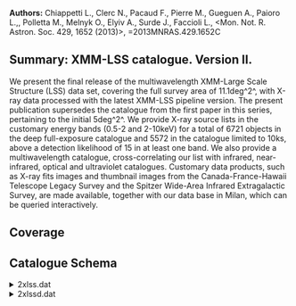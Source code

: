 **Authors:** Chiappetti L., Clerc N., Pacaud F., Pierre M., Gueguen A., Paioro L.,, Polletta M., Melnyk O., Elyiv A., Surde J., Faccioli L., <Mon. Not. R. Astron. Soc. 429, 1652 (2013)>, =2013MNRAS.429.1652C

## Summary: XMM-LSS catalogue. Version II. 

We present the final release of the multiwavelength XMM-Large Scale Structure (LSS) data set, covering the full survey area of 11.1deg^2^, with X-ray data processed with the latest XMM-LSS pipeline version. The present publication supersedes the catalogue from the first paper in this series, pertaining to the initial 5deg^2^. We provide X-ray source lists in the customary energy bands (0.5-2 and 2-10keV) for a total of 6721 objects in the deep full-exposure catalogue and 5572 in the catalogue limited to 10ks, above a detection likelihood of 15 in at least one band. We also provide a multiwavelength catalogue, cross-correlating our list with infrared, near-infrared, optical and ultraviolet catalogues. Customary data products, such as X-ray fits images and thumbnail images from the Canada-France-Hawaii Telescope Legacy Survey and the Spitzer Wide-Area Infrared Extragalactic Survey, are made available, together with our data base in Milan, which can be queried interactively.
## Coverage
## Catalogue Schema

<details>
<summary>2xlss.dat</summary>

| Bytes   | Format   | Units   | Label     | Explanations                                  |
|:--------|:---------|:--------|:----------|:----------------------------------------------|
| 1- 5    | I5       | ---     | Xseq      | Internal sequence identifier (G1)             |
| 7- 11   | A5       | ---     | ---       | [2XLSS]                                       |
| 13- 29  | A17      | ---     | 2XLSS     | catalog name of the object (Xcatname) (G2)    |
| 32- 39  | F8.5     | deg     | XRAdeg    | Right ascension (J2000)                       |
| 41- 48  | F8.5     | deg     | XDEdeg    | Declination (J2000)                           |
| 50- 54  | I5       | ---     | Bseq      | ? Identifier in 0.5-2keV band (G3)            |
| 56- 61  | A6       | ---     | ---       | [2XLSSB]                                      |
| 63- 78  | A16      | ---     | 2XLSSB    | Alternate name in 0.5-2keV band (Bcatname)    |
| 80      | I1       | ---     | Bc1c2     | [0/2]? extended source class (G4)             |
| 82- 87  | F6.2     | arcsec  | Bcorerad  | ? core radius for extended sources (G5)       |
| 89-100  | F12.5    | ---     | Bextlike  | ? 0.5-2keV extension likelihood               |
| 102-113 | F12.5    | ---     | Bdetlike  | ? 0.5-2keV detection likelihood               |
| 115-119 | F5.2     | arcmin  | Boffaxis  | ? 0.5-2keV off-axis angle                     |
| 121-128 | F8.5     | deg     | BRAdeg    | ? 0.5-2keV Right ascension (J2000) (G6)       |
| 130-137 | F8.5     | deg     | BDEdeg    | ? 0.5-2keV Declination (J2000) (G6)           |
| 139-141 | F3.1     | arcsec  | Bposerr   | ? Position error in 0.5-2keV band (G7)        |
| 143-149 | F7.4     | ct/s    | Bratemos  | ? 0.5-2keV MOS count rate                     |
| 151-157 | F7.4     | ct/s    | Bratepn   | ? 0.5-2keV pn  count rate                     |
| 159-163 | F5.1     | aW/m2   | Bflux     | ? Flux in 0.5-2keV band (expressed in         |
| 165     | I1       | ---     | f_Bflux   | [0/2]? Flux difference flag (Bfluxflag) (G9)  |
| 167-171 | I5       | ---     | CDseq     | ? Identifier in 2-10keV band (G10)            |
| 173-179 | A7       | ---     | ---       | [2XLSSCD]                                     |
| 181-196 | A16      | ---     | 2XLSSCD   | ? alternate name in 2-10keV band (CDcatname)  |
| 198-203 | F6.2     | arcsec  | CDcorerad | ? Core radius for extended sources (G5)       |
| 205-216 | F12.5    | ---     | CDextlike | ? extension likelihood                        |
| 218-229 | F12.5    | ---     | CDdetlike | ? detection likelihood                        |
| 231-235 | F5.2     | arcmin  | CDoffaxis | ? off-axis angle                              |
| 237-244 | F8.5     | deg     | CDRAdeg   | ? Right ascension (J2000) (G6)                |
| 246-253 | F8.5     | deg     | CDDEdeg   | ? Declination (J2000) (G6)                    |
| 255-257 | F3.1     | arcsec  | CDposerr  | ? Position error in 2-10keV band (G7)         |
| 259-265 | F7.4     | ct/s    | CDratemos | ? 2-10keV MOS count rate                      |
| 267-273 | F7.4     | ct/s    | CDratepn  | ? 2-10keV pn  count rate                      |
| 275-280 | F6.1     | aW/m2   | CDflux    | ? Flux in 2-10keV band (expressed in          |
| 282     | I1       | ---     | f_CDflux  | [0/2]? Flux difference flag (CDfluxflag) (G9) |
| 284-288 | I5       | ---     | Xlss1     | [0/13118] Pointer to version I XLSS (G11)     |
| 290-294 | I5       | ---     | Xdeep     | Pointer to deep 2XLSSd catalog (G12)          |
</details>

<details>
<summary>2xlssd.dat</summary>

| Bytes   | Format   | Units   | Label     | Explanations                                  |
|:--------|:---------|:--------|:----------|:----------------------------------------------|
| 1- 5    | I5       | ---     | Xseq      | Internal sequence identifier (G1)             |
| 7- 12   | A6       | ---     | ---       | [2XLSSd]                                      |
| 14- 30  | A17      | ---     | 2XLSSd    | Catalog name of the object (Xcatname) (G2)    |
| 32- 39  | F8.5     | deg     | XRAdeg    | Right ascension (J2000)                       |
| 41- 48  | F8.5     | deg     | XDEdeg    | Declination (J2000)                           |
| 50- 54  | I5       | ---     | Bseq      | ? Identifier in 0.5-2keV band (G3)            |
| 56- 61  | A6       | ---     | ---       | [2XLSSB]                                      |
| 63- 78  | A16      | ---     | 2XLSSB    | Alternate name in 0.5-2keV band (Bcatname)    |
| 80      | I1       | ---     | Bc1c2     | [0/2]? extended source class (G4)             |
| 82- 87  | F6.2     | arcsec  | Bcorerad  | ? core radius for extended sources (G5)       |
| 89-100  | F12.5    | ---     | Bextlike  | ? 0.5-2keV extension likelihood               |
| 102-113 | F12.5    | ---     | Bdetlike  | ? 0.5-2keV detection likelihood               |
| 115-119 | F5.2     | arcmin  | Boffaxis  | ? 0.5-2keV off-axis angle                     |
| 121-128 | F8.5     | deg     | BRAdeg    | ? 0.5-2keV Right ascension (J2000) (G6)       |
| 130-137 | F8.5     | deg     | BDEdeg    | ? 0.5-2keV Declination (J2000) (G6)           |
| 139-141 | F3.1     | arcsec  | Bposerr   | ? Position error in 0.5-2keV band (G7)        |
| 143-149 | F7.4     | ct/s    | Bratemos  | ? 0.5-2keV MOS count rate                     |
| 151-157 | F7.4     | ct/s    | Bratepn   | ? 0.5-2keV pn  count rate                     |
| 159-163 | F5.1     | aW/m2   | Bflux     | ? Flux in 0.5-2keV band (expressed in         |
| 165     | I1       | ---     | f_Bflux   | [0/2]? Flux difference flag (Bfluxflag) (G9)  |
| 167-171 | I5       | ---     | CDseq     | ? Identifier in 2-10keV band (G10)            |
| 173-179 | A7       | ---     | ---       | [2XLSSCD]                                     |
| 181-196 | A16      | ---     | 2XLSSCD   | ? alternate name in 2-10keV band (CDcatname)  |
| 198-203 | F6.2     | arcsec  | CDcorerad | ? Core radius for extended sources (G5)       |
| 205-216 | F12.5    | ---     | CDextlike | ? extension likelihood                        |
| 218-229 | F12.5    | ---     | CDdetlike | ? detection likelihood                        |
| 231-235 | F5.2     | arcmin  | CDoffaxis | ? off-axis angle                              |
| 237-244 | F8.5     | deg     | CDRAdeg   | ? Right ascension (J2000) (G6)                |
| 246-253 | F8.5     | deg     | CDDEdeg   | ? Declination (J2000) (G6)                    |
| 255-257 | F3.1     | arcsec  | CDposerr  | ? Position error in 2-10keV band (G7)         |
| 259-265 | F7.4     | ct/s    | CDratemos | ? 2-10keV MOS count rate                      |
| 267-273 | F7.4     | ct/s    | CDratepn  | ? 2-10keV pn  count rate                      |
| 275-280 | F6.1     | aW/m2   | CDflux    | ? Flux in 2-10keV band (expressed in          |
| 282     | I1       | ---     | f_CDflux  | [0/2]? Flux difference flag (CDfluxflag) (G9) |
| 284-288 | I5       | ---     | Xlss1     | [0/13118] Pointer to version I XLSS (G11)     |
</details>
